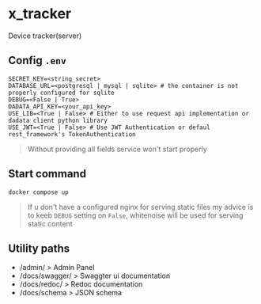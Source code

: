 # x_tracker
Device tracker(server)

## Config `.env`
```
SECRET_KEY=<string_secret>
DATABASE_URL=<postgresql | mysql | sqlite> # the container is not properly configured for sqlite 
DEBUG=<False | True>
DADATA_API_KEY=<your_api_key>
USE_LIB=<True | False> # Either to use request api implementation or dadata client python library
USE_JWT=<True | False> # Use JWT Authentication or defaul rest_framework's TokenAuthentication 
```
> Without providing all fields service won't start properly


## Start command
`docker compose up`

> If u don't have a configured nginx for serving static files my advice is to keeb `DEBUG` setting on `False`, whitenoise will be used for serving static content


## Utility paths

- /admin/ > Admin Panel
- /docs/swagger/ > Swaggter ui documentation
- /docs/redoc/ > Redoc documentation
- /docs/schema > JSON schema
